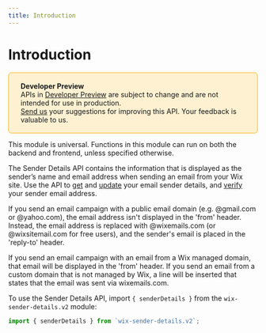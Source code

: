 ```yaml
---
title: Introduction
---
```


# Introduction

<div style="background-color: #FEF1D1; padding: 18px 24px; border-radius: 6px; border: 1px solid #FDB10C; box-sizing: border-box; display: inline-block">
    <b>Developer Preview</b>
    <br/>
    <span>APIs in <a href="https://www.wix.com/velo/reference/api-overview/developer-preview">Developer Preview</a> are subject to change and are not intended for use in production.<br/><a href="mailto:velo-preview-feedback@wix.com">Send us</a> your suggestions for improving this API. Your feedback is valuable to us.</span>
</div>


This module is universal. Functions in this module can run on both the backend and frontend, unless specified otherwise.


The Sender Details API contains the information that is displayed as the sender’s name and email address when sending an email from your Wix site. Use the API to [get](wix-sender-details-v2/senderdetails/getsenderdetails) and [update](wix-sender-details-v2/senderdetails/updatesenderdetails) your email sender details, and [verify](wix-sender-details-v2/senderdetails/verifyemail) your sender email address.

If you send an email campaign with a public email domain (e.g. @gmail.com or @yahoo.com), the email address isn't displayed in the 'from' header. Instead, the email address is replaced with @wixemails.com (or @wixsitemail.com for free users), and the sender's email is placed in the 'reply-to' header.

If you send an email campaign with an email from a Wix managed domain, that email will be displayed in the 'from' header. If you send an email from a custom domain that is not managed by Wix, a line will be inserted that states that the email was sent via wixemails.com.

To use the Sender Details API, import `{ senderDetails }` from the `wix-sender-details.v2` module:

```js
import { senderDetails } from `wix-sender-details.v2`; 
```
